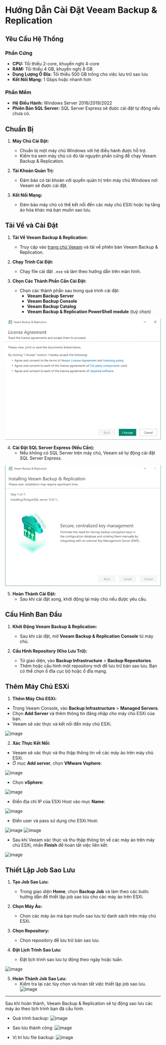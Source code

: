 # Hướng Dẫn Cài Đặt Veeam Backup & Replication

## Yêu Cầu Hệ Thống

### Phần Cứng
- **CPU:** Tối thiểu 2-core, khuyến nghị 4-core
- **RAM:** Tối thiểu 4 GB, khuyến nghị 8 GB
- **Dung Lượng Ổ Đĩa:** Tối thiểu 500 GB trống cho việc lưu trữ sao lưu
- **Kết Nối Mạng:** 1 Gbps hoặc nhanh hơn

### Phần Mềm
- **Hệ Điều Hành:** Windows Server 2016/2019/2022
- **Phiên Bản SQL Server:** SQL Server Express sẽ được cài đặt tự động nếu chưa có.

## Chuẩn Bị

1. **Máy Chủ Cài Đặt:**
   - Chuẩn bị một máy chủ Windows với hệ điều hành được hỗ trợ.
   - Kiểm tra xem máy chủ có đủ tài nguyên phần cứng để chạy Veeam Backup & Replication.

2. **Tài Khoản Quản Trị:**
   - Đảm bảo có tài khoản với quyền quản trị trên máy chủ Windows nơi Veeam sẽ được cài đặt.

3. **Kết Nối Mạng:**
   - Đảm bảo máy chủ có thể kết nối đến các máy chủ ESXi hoặc hạ tầng ảo hóa khác mà bạn muốn sao lưu.

## Tải Về và Cài Đặt

1. **Tải Về Veeam Backup & Replication:**
   - Truy cập vào [trang chủ Veeam](https://www.veeam.com/backup-replication-download.html) và tải về phiên bản Veeam Backup & Replication.

2. **Chạy Trình Cài Đặt:**
   - Chạy file cài đặt `.exe` và làm theo hướng dẫn trên màn hình.

3. **Chọn Các Thành Phần Cần Cài Đặt:**
   - Chọn các thành phần sau trong quá trình cài đặt:
     - **Veeam Backup Server**
     - **Veeam Backup Console**
     - **Veeam Backup Catalog**
     - **Veeam Backup & Replication PowerShell module** (tuỳ chọn)

  ![Hình ảnh quá trình cài đặt Veeam](https://github.com/cuongnvvietis/NhanHoa/blob/main/Docs/Esxi/Picture/Veem/Screenshot_74.png)

4. **Cài Đặt SQL Server Express (Nếu Cần):**
   - Nếu không có SQL Server trên máy chủ, Veeam sẽ tự động cài đặt SQL Server Express.

  ![Hình ảnh quá trình cài đặt Veeam](https://github.com/cuongnvvietis/NhanHoa/blob/main/Docs/Esxi/Picture/Veem/Screenshot_77.png)

5. **Hoàn Thành Cài Đặt:**
   - Sau khi cài đặt xong, khởi động lại máy chủ nếu được yêu cầu.

## Cấu Hình Ban Đầu

1. **Khởi Động Veeam Backup & Replication:**
   - Sau khi cài đặt, mở **Veeam Backup & Replication Console** từ máy chủ.

2. **Cấu Hình Repository (Kho Lưu Trữ):**
   - Từ giao diện, vào **Backup Infrastructure** > **Backup Repositories**.
   - Thêm hoặc cấu hình một repository mới để lưu trữ bản sao lưu. Bạn có thể chọn ổ đĩa cục bộ hoặc ổ đĩa mạng.

## Thêm Máy Chủ ESXi

1. **Thêm Máy Chủ ESXi:**
  - Trong Veeam Console, vào **Backup Infrastructure** > **Managed Servers**.
  - Chọn **Add Server** và thêm thông tin đăng nhập cho máy chủ ESXi của bạn.
  - Veeam sẽ xác thực và kết nối đến máy chủ ESXi.

![image](https://github.com/user-attachments/assets/53b00e58-09e1-4475-87b2-d33663c1ccea)

2. **Xác Thực Kết Nối:**
  - Veeam sẽ xác thực và thu thập thông tin về các máy ảo trên máy chủ ESXi.
  - Ở mục **Add server**, chọn **VMware Vsphere**:
    
![image](https://github.com/user-attachments/assets/aa75f5d5-099c-42ba-ba3d-51b3eee62700)

  - Chọn **vSphere**:
    
![image](https://github.com/user-attachments/assets/226b946d-ee36-4f73-a6c6-f0123fbb40c6)

  - Điền địa chỉ IP của ESXi Host vào mục **Name**:
    
![image](https://github.com/user-attachments/assets/292ceffd-1e6b-4c5c-86ba-1cd2fbbbd79e)

  - Điền user và pass sử dụng cho ESXi Host:
    
![image](https://github.com/user-attachments/assets/eb972337-b280-4f71-bf82-74c4406b60e7)
![image](https://github.com/user-attachments/assets/f9c5f483-4546-47f1-be1c-5e10dfc55426)

  - Sau khi Veeam xác thực và thu thập thông tin về các máy ảo trên máy chủ ESXi, nhấn **Finish** để hoàn tất việc liên kết:
    
![image](https://github.com/user-attachments/assets/f73e5e16-4775-4cee-bd14-4ef09a5f5bfa)

## Thiết Lập Job Sao Lưu

1. **Tạo Job Sao Lưu:**
   - Trong giao diện **Home**, chọn **Backup Job** và làm theo các bước hướng dẫn để thiết lập job sao lưu cho các máy ảo trên ESXi.

2. **Chọn Máy Ảo:**
   - Chọn các máy ảo mà bạn muốn sao lưu từ danh sách trên máy chủ ESXi.

3. **Chọn Repository:**
   - Chọn repository để lưu trữ bản sao lưu.

4. **Đặt Lịch Trình Sao Lưu:**
   - Đặt lịch trình sao lưu tự động theo ngày hoặc tuần.

![image](https://github.com/user-attachments/assets/2b22e16d-b40d-4a10-aa92-2b11ecb94dce)


5. **Hoàn Thành Job Sao Lưu:**
   - Kiểm tra lại các tùy chọn và hoàn tất việc thiết lập job sao lưu.
![image](https://github.com/user-attachments/assets/2c3350de-7942-4f98-83fd-e1be4621275d)

---

Sau khi hoàn thành, Veeam Backup & Replication sẽ tự động sao lưu các máy ảo theo lịch trình bạn đã cấu hình.
  - Quá trình backup:
![image](https://github.com/user-attachments/assets/5976b51a-7333-49d4-9790-be0d917991bf)

  - Sao lưu thành công:
![image](https://github.com/user-attachments/assets/385616a8-2df4-4c6d-aa26-6f6cc5542073)

   - Vị trí lưu file backup:
![image](https://github.com/user-attachments/assets/83de89a1-5cfc-4e1a-8503-c9df9977d3f4)

